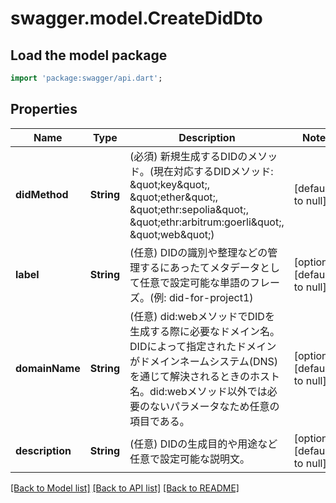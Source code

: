 # swagger.model.CreateDidDto

## Load the model package
```dart
import 'package:swagger/api.dart';
```

## Properties
Name | Type | Description | Notes
------------ | ------------- | ------------- | -------------
**didMethod** | **String** | (必須) 新規生成するDIDのメソッド。(現在対応するDIDメソッド: \&quot;key\&quot;, \&quot;ether\&quot;, \&quot;ethr:sepolia\&quot;, \&quot;ethr:arbitrum:goerli\&quot;, \&quot;web\&quot;) | [default to null]
**label** | **String** | (任意) DIDの識別や整理などの管理するにあったてメタデータとして任意で設定可能な単語のフレーズ。(例: did-for-project1) | [optional] [default to null]
**domainName** | **String** | (任意) did:webメソッドでDIDを生成する際に必要なドメイン名。DIDによって指定されたドメインがドメインネームシステム(DNS)を通じて解決されるときのホスト名。did:webメソッド以外では必要のないパラメータなため任意の項目である。 | [optional] [default to null]
**description** | **String** | (任意) DIDの生成目的や用途など任意で設定可能な説明文。 | [optional] [default to null]

[[Back to Model list]](../README.md#documentation-for-models) [[Back to API list]](../README.md#documentation-for-api-endpoints) [[Back to README]](../README.md)


